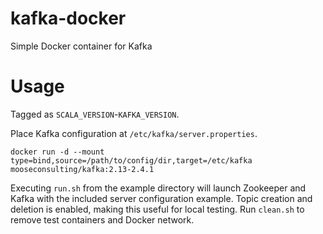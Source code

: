 # kafka-docker
Simple Docker container for Kafka

# Usage

Tagged as `SCALA_VERSION`-`KAFKA_VERSION`.

Place Kafka configuration at `/etc/kafka/server.properties`. 

```
docker run -d --mount type=bind,source=/path/to/config/dir,target=/etc/kafka mooseconsulting/kafka:2.13-2.4.1
```

Executing `run.sh` from the example directory will launch Zookeeper and Kafka with the included server configuration example. 
Topic creation and deletion is enabled, making this useful for local testing. 
Run `clean.sh` to remove test containers and Docker network.
